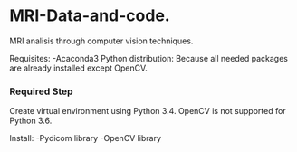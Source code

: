 # MRI-Data-and-code.
MRI analisis through computer vision techniques.

Requisites:
-Acaconda3 Python distribution: Because all needed packages are already installed except OpenCV.

 ### Required Step ###
  Create virtual environment using Python 3.4. OpenCV is not supported for Python 3.6.

Install:
-Pydicom library
-OpenCV library

